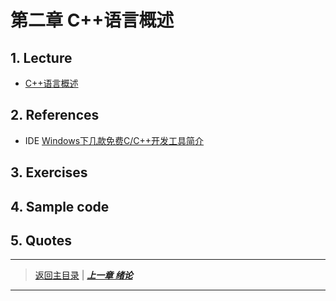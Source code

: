 # 第二章 C++语言概述
## 1. Lecture
- [C++语言概述](./PDFs/c%2B%2B2.pdf)

## 2. References
- IDE
	[Windows下几款免费C/C++开发工具简介](http://www.cnblogs.com/xusw/p/3617572.html)

		
## 3. Exercises

## 4. Sample code

## 5. Quotes
	
---
> [返回主目录](https://cugwhp.github.io/OOPCPP/) | [***上一章 绪论***](./Ch1_Introduction.md)
---
